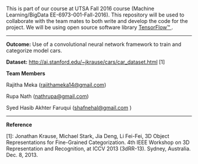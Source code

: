 This is part of our course at UTSA Fall 2016 course (Machine Learning/BigData EE-6973-001-Fall-2016). This repository will be used to collaborate with the team mates to both write and develop the code for the project. We will be using open source software library [TensorFlow™ ](https://www.tensorflow.org/).

***

**Outcome:** Use of a convolutional neural network framework to train and categorize model cars.

**Dataset:** http://ai.stanford.edu/~jkrause/cars/car_dataset.html [1]




 
**Team Members**

Rajitha Meka (rajithameka14@gmail.com)

Rupa Nath (nathrupa@gmail.com)

Syed Hasib Akhter Faruqui (shafnehal@gmail.com )


***


**Reference**

[1]: Jonathan Krause, Michael Stark, Jia Deng, Li Fei-Fei, 3D Object Representations for Fine-Grained Categorization. 4th IEEE Workshop on 3D Representation and Recognition, at ICCV 2013 (3dRR-13). Sydney, Australia. Dec. 8, 2013.  
